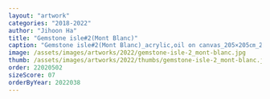```yaml
---
layout: "artwork"
categories: "2018-2022"
author: "Jihoon Ha"
title: "Gemstone isle#2(Mont Blanc)"
caption: "Gemstone isle#2(Mont Blanc)_acrylic,oil on canvas_205×205㎝_2022"
image: /assets/images/artworks/2022/gemstone-isle-2_mont-blanc.jpg
thumb: /assets/images/artworks/2022/thumbs/gemstone-isle-2_mont-blanc.jpg
order: 22020502
sizeScore: 07
orderByYear: 2022038
---
```

